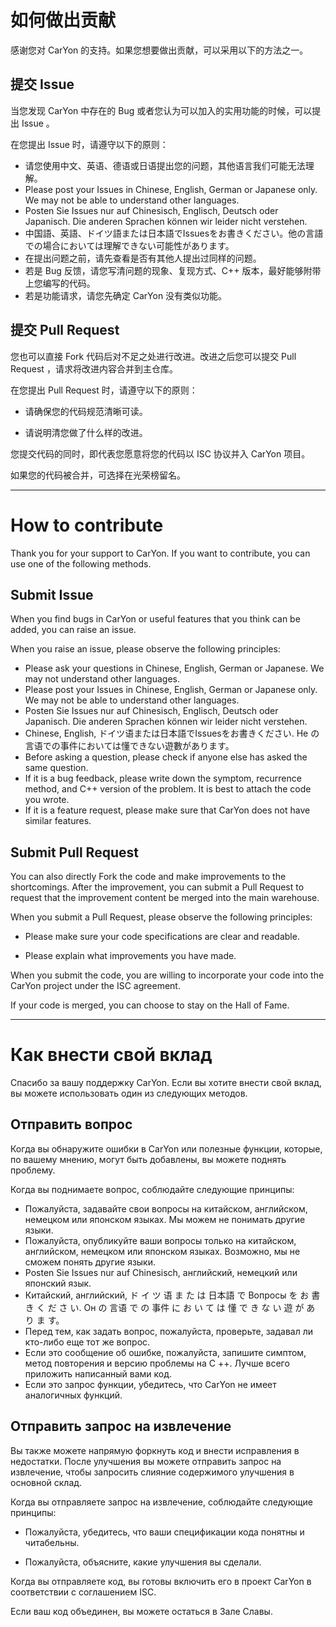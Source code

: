 # 如何做出贡献

感谢您对 CarYon 的支持。如果您想要做出贡献，可以采用以下的方法之一。

## 提交 Issue

当您发现 CarYon 中存在的 Bug 或者您认为可以加入的实用功能的时候，可以提出 Issue 。

在您提出 Issue 时，请遵守以下的原则：


- 请您使用中文、英语、德语或日语提出您的问题，其他语言我们可能无法理解。
- Please post your Issues in Chinese, English, German or Japanese only. We may not be able to understand other languages.
- Posten Sie Issues nur auf Chinesisch, Englisch, Deutsch oder Japanisch. Die anderen Sprachen können wir leider nicht verstehen.
- 中国語、英語、ドイツ語または日本語でIssuesをお書きください。他の言語での場合においては理解できない可能性があります。
- 在提出问题之前，请先查看是否有其他人提出过同样的问题。
- 若是 Bug 反馈，请您写清问题的现象、复现方式、C++ 版本，最好能够附带上您编写的代码。
- 若是功能请求，请您先确定 CarYon 没有类似功能。

## 提交 Pull Request

您也可以直接 Fork 代码后对不足之处进行改进。改进之后您可以提交 Pull Request ，请求将改进内容合并到主仓库。

在您提出 Pull Request 时，请遵守以下的原则：

- 请确保您的代码规范清晰可读。

- 请说明清您做了什么样的改进。

您提交代码的同时，即代表您愿意将您的代码以 ISC 协议并入 CarYon 项目。

如果您的代码被合并，可选择在光荣榜留名。

---

# How to contribute

Thank you for your support to CarYon. If you want to contribute, you can use one of the following methods.

## Submit Issue

When you find bugs in CarYon or useful features that you think can be added, you can raise an issue.

When you raise an issue, please observe the following principles:


- Please ask your questions in Chinese, English, German or Japanese. We may not understand other languages.
- Please post your Issues in Chinese, English, German or Japanese only. We may not be able to understand other languages.
- Posten Sie Issues nur auf Chinesisch, Englisch, Deutsch oder Japanisch. Die anderen Sprachen können wir leider nicht verstehen.
- Chinese, English, ドイツ语または日本語でIssuesをお書きください. He の言语での事件においては懂できない遊數があります。
- Before asking a question, please check if anyone else has asked the same question.
- If it is a bug feedback, please write down the symptom, recurrence method, and C++ version of the problem. It is best to attach the code you wrote.
- If it is a feature request, please make sure that CarYon does not have similar features.

## Submit Pull Request

You can also directly Fork the code and make improvements to the shortcomings. After the improvement, you can submit a Pull Request to request that the improvement content be merged into the main warehouse.

When you submit a Pull Request, please observe the following principles:

- Please make sure your code specifications are clear and readable.

- Please explain what improvements you have made.

When you submit the code, you are willing to incorporate your code into the CarYon project under the ISC agreement.

If your code is merged, you can choose to stay on the Hall of Fame.

---

# Как внести свой вклад

Спасибо за вашу поддержку CarYon. Если вы хотите внести свой вклад, вы можете использовать один из следующих методов.

## Отправить вопрос

Когда вы обнаружите ошибки в CarYon или полезные функции, которые, по вашему мнению, могут быть добавлены, вы можете поднять проблему.

Когда вы поднимаете вопрос, соблюдайте следующие принципы:


- Пожалуйста, задавайте свои вопросы на китайском, английском, немецком или японском языках. Мы можем не понимать другие языки.
- Пожалуйста, опубликуйте ваши вопросы только на китайском, английском, немецком или японском языках. Возможно, мы не сможем понять другие языки.
- Posten Sie Issues nur auf Chinesisch, английский, немецкий или японский язык.
- Китайский, английский, ド イ ツ 语 ま た は 日本語 で Вопросы を お 書 き く だ さ い. Он の 言语 で の 事件 に お い て は 懂 で き な い 遊 が あ り ま す。
- Перед тем, как задать вопрос, пожалуйста, проверьте, задавал ли кто-либо еще тот же вопрос.
- Если это сообщение об ошибке, пожалуйста, запишите симптом, метод повторения и версию проблемы на C ++. Лучше всего приложить написанный вами код.
- Если это запрос функции, убедитесь, что CarYon не имеет аналогичных функций.

## Отправить запрос на извлечение

Вы также можете напрямую форкнуть код и внести исправления в недостатки. После улучшения вы можете отправить запрос на извлечение, чтобы запросить слияние содержимого улучшения в основной склад.

Когда вы отправляете запрос на извлечение, соблюдайте следующие принципы:

- Пожалуйста, убедитесь, что ваши спецификации кода понятны и читабельны.

- Пожалуйста, объясните, какие улучшения вы сделали.

Когда вы отправляете код, вы готовы включить его в проект CarYon в соответствии с соглашением ISC.

Если ваш код объединен, вы можете остаться в Зале Славы.
